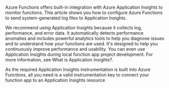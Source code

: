 Azure Functions offers built-in integration with Azure Application Insights to monitor functions. This article shows you how to configure Azure Functions to send system-generated log files to Application Insights.

We recommend using Application Insights because it collects log, performance, and error data. It automatically detects performance anomalies and includes powerful analytics tools to help you diagnose issues and to understand how your functions are used. It's designed to help you continuously improve performance and usability. You can even use Application Insights during local function app project development. For more information, see What is Application Insights?.

As the required Application Insights instrumentation is built into Azure Functions, all you need is a valid instrumentation key to connect your function app to an Application Insights resource